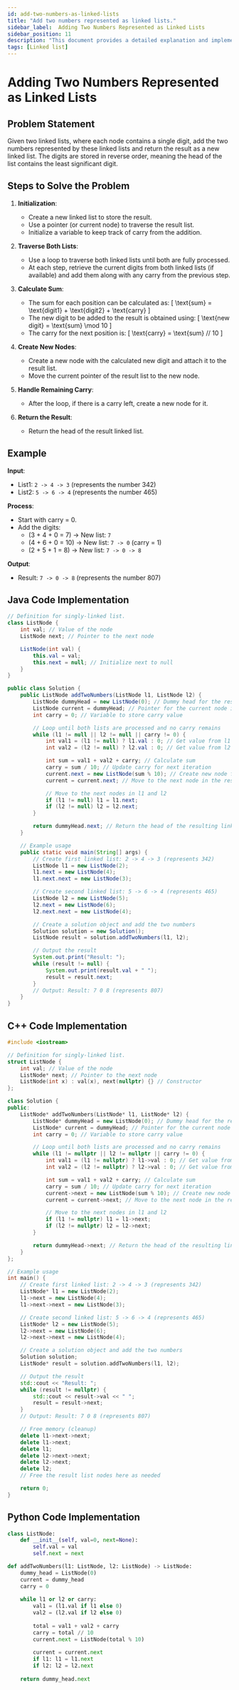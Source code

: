 ```yaml
---
id: add-two-numbers-as-linked-lists
title: "Add two numbers represented as linked lists."
sidebar_label:  Adding Two Numbers Represented as Linked Lists
sidebar_position: 11
description: "This document provides a detailed explanation and implementation for adding two numbers represented as linked lists, including step-by-step instructions and example code."
tags: [Linked list]
---
```


# Adding Two Numbers Represented as Linked Lists

## Problem Statement

Given two linked lists, where each node contains a single digit, add the two numbers represented by these linked lists and return the result as a new linked list. The digits are stored in reverse order, meaning the head of the list contains the least significant digit.

## Steps to Solve the Problem

1. **Initialization**: 
   - Create a new linked list to store the result.
   - Use a pointer (or current node) to traverse the result list.
   - Initialize a variable to keep track of carry from the addition.

2. **Traverse Both Lists**: 
   - Use a loop to traverse both linked lists until both are fully processed.
   - At each step, retrieve the current digits from both linked lists (if available) and add them along with any carry from the previous step.

3. **Calculate Sum**: 
   - The sum for each position can be calculated as:
     \[
     \text{sum} = \text{digit1} + \text{digit2} + \text{carry}
     \]
   - The new digit to be added to the result is obtained using:
     \[
     \text{new digit} = \text{sum} \mod 10
     \]
   - The carry for the next position is:
     \[
     \text{carry} = \text{sum} // 10
     \]

4. **Create New Nodes**: 
   - Create a new node with the calculated new digit and attach it to the result list.
   - Move the current pointer of the result list to the new node.

5. **Handle Remaining Carry**: 
   - After the loop, if there is a carry left, create a new node for it.

6. **Return the Result**: 
   - Return the head of the result linked list.

## Example

**Input**:
- List1: `2 -> 4 -> 3` (represents the number 342)
- List2: `5 -> 6 -> 4` (represents the number 465)

**Process**:
- Start with carry = 0.
- Add the digits:
  - \(3 + 4 + 0 = 7\) → New list: `7`
  - \(4 + 6 + 0 = 10\) → New list: `7 -> 0` (carry = 1)
  - \(2 + 5 + 1 = 8\) → New list: `7 -> 0 -> 8`

**Output**:
- Result: `7 -> 0 -> 8` (represents the number 807)

## Java Code Implementation

```java
// Definition for singly-linked list.
class ListNode {
    int val; // Value of the node
    ListNode next; // Pointer to the next node

    ListNode(int val) {
        this.val = val;
        this.next = null; // Initialize next to null
    }
}

public class Solution {
    public ListNode addTwoNumbers(ListNode l1, ListNode l2) {
        ListNode dummyHead = new ListNode(0); // Dummy head for the result list
        ListNode current = dummyHead; // Pointer for the current node in the result
        int carry = 0; // Variable to store carry value

        // Loop until both lists are processed and no carry remains
        while (l1 != null || l2 != null || carry != 0) {
            int val1 = (l1 != null) ? l1.val : 0; // Get value from l1 or 0
            int val2 = (l2 != null) ? l2.val : 0; // Get value from l2 or 0

            int sum = val1 + val2 + carry; // Calculate sum
            carry = sum / 10; // Update carry for next iteration
            current.next = new ListNode(sum % 10); // Create new node for the result
            current = current.next; // Move to the next node in the result

            // Move to the next nodes in l1 and l2
            if (l1 != null) l1 = l1.next;
            if (l2 != null) l2 = l2.next;
        }

        return dummyHead.next; // Return the head of the resulting linked list
    }

    // Example usage
    public static void main(String[] args) {
        // Create first linked list: 2 -> 4 -> 3 (represents 342)
        ListNode l1 = new ListNode(2);
        l1.next = new ListNode(4);
        l1.next.next = new ListNode(3);

        // Create second linked list: 5 -> 6 -> 4 (represents 465)
        ListNode l2 = new ListNode(5);
        l2.next = new ListNode(6);
        l2.next.next = new ListNode(4);

        // Create a solution object and add the two numbers
        Solution solution = new Solution();
        ListNode result = solution.addTwoNumbers(l1, l2);

        // Output the result
        System.out.print("Result: ");
        while (result != null) {
            System.out.print(result.val + " ");
            result = result.next;
        }
        // Output: Result: 7 0 8 (represents 807)
    }
}

```

## C++ Code Implementation

```cpp
#include <iostream>

// Definition for singly-linked list.
struct ListNode {
    int val; // Value of the node
    ListNode* next; // Pointer to the next node
    ListNode(int x) : val(x), next(nullptr) {} // Constructor
};

class Solution {
public:
    ListNode* addTwoNumbers(ListNode* l1, ListNode* l2) {
        ListNode* dummyHead = new ListNode(0); // Dummy head for the result list
        ListNode* current = dummyHead; // Pointer for the current node in the result
        int carry = 0; // Variable to store carry value

        // Loop until both lists are processed and no carry remains
        while (l1 != nullptr || l2 != nullptr || carry != 0) {
            int val1 = (l1 != nullptr) ? l1->val : 0; // Get value from l1 or 0
            int val2 = (l2 != nullptr) ? l2->val : 0; // Get value from l2 or 0

            int sum = val1 + val2 + carry; // Calculate sum
            carry = sum / 10; // Update carry for next iteration
            current->next = new ListNode(sum % 10); // Create new node for the result
            current = current->next; // Move to the next node in the result

            // Move to the next nodes in l1 and l2
            if (l1 != nullptr) l1 = l1->next;
            if (l2 != nullptr) l2 = l2->next;
        }

        return dummyHead->next; // Return the head of the resulting linked list
    }
};

// Example usage
int main() {
    // Create first linked list: 2 -> 4 -> 3 (represents 342)
    ListNode* l1 = new ListNode(2);
    l1->next = new ListNode(4);
    l1->next->next = new ListNode(3);

    // Create second linked list: 5 -> 6 -> 4 (represents 465)
    ListNode* l2 = new ListNode(5);
    l2->next = new ListNode(6);
    l2->next->next = new ListNode(4);

    // Create a solution object and add the two numbers
    Solution solution;
    ListNode* result = solution.addTwoNumbers(l1, l2);

    // Output the result
    std::cout << "Result: ";
    while (result != nullptr) {
        std::cout << result->val << " ";
        result = result->next;
    }
    // Output: Result: 7 0 8 (represents 807)

    // Free memory (cleanup)
    delete l1->next->next;
    delete l1->next;
    delete l1;
    delete l2->next->next;
    delete l2->next;
    delete l2;
    // Free the result list nodes here as needed

    return 0;
}


```


## Python Code Implementation

```python
class ListNode:
    def __init__(self, val=0, next=None):
        self.val = val
        self.next = next

def addTwoNumbers(l1: ListNode, l2: ListNode) -> ListNode:
    dummy_head = ListNode(0)
    current = dummy_head
    carry = 0
    
    while l1 or l2 or carry:
        val1 = (l1.val if l1 else 0)
        val2 = (l2.val if l2 else 0)
        
        total = val1 + val2 + carry
        carry = total // 10
        current.next = ListNode(total % 10)
        
        current = current.next 
        if l1: l1 = l1.next
        if l2: l2 = l2.next
    
    return dummy_head.next
```